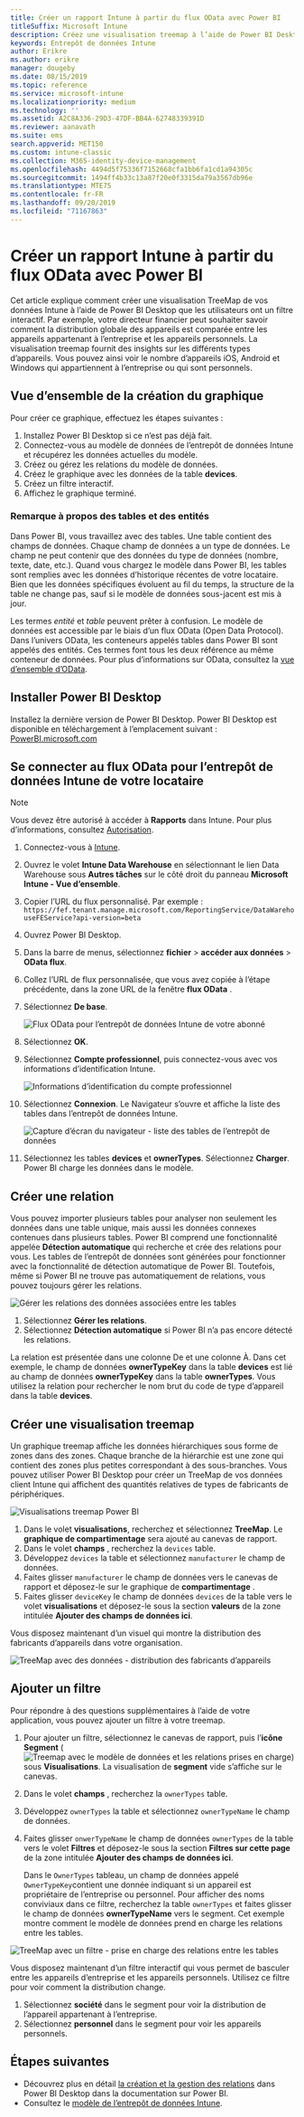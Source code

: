 ```yaml
---
title: Créer un rapport Intune à partir du flux OData avec Power BI
titleSuffix: Microsoft Intune
description: Créez une visualisation treemap à l’aide de Power BI Desktop avec un filtre interactif à partir de l’API d’entrepôt de données Intune.
keywords: Entrepôt de données Intune
author: Erikre
ms.author: erikre
manager: dougeby
ms.date: 08/15/2019
ms.topic: reference
ms.service: microsoft-intune
ms.localizationpriority: medium
ms.technology: ''
ms.assetid: A2C8A336-29D3-47DF-BB4A-62748339391D
ms.reviewer: aanavath
ms.suite: ems
search.appverid: MET150
ms.custom: intune-classic
ms.collection: M365-identity-device-management
ms.openlocfilehash: 4494d5f75336f7152668cfa1bb6fa1cd1a94305c
ms.sourcegitcommit: 1494ff4b33c13a87f20e0f3315da79a3567db96e
ms.translationtype: MTE75
ms.contentlocale: fr-FR
ms.lasthandoff: 09/20/2019
ms.locfileid: "71167863"
---
```

# <a name="create-an-intune-report-from-the-odata-feed-with-power-bi"></a>Créer un rapport Intune à partir du flux OData avec Power BI

Cet article explique comment créer une visualisation TreeMap de vos données Intune à l’aide de Power BI Desktop que les utilisateurs ont un filtre interactif. Par exemple, votre directeur financier peut souhaiter savoir comment la distribution globale des appareils est comparée entre les appareils appartenant à l’entreprise et les appareils personnels. La visualisation treemap fournit des insights sur les différents types d’appareils. Vous pouvez ainsi voir le nombre d’appareils iOS, Android et Windows qui appartiennent à l’entreprise ou qui sont personnels.

## <a name="overview-of-creating-the-chart"></a>Vue d’ensemble de la création du graphique

Pour créer ce graphique, effectuez les étapes suivantes :
1. Installez Power BI Desktop si ce n’est pas déjà fait.
2. Connectez-vous au modèle de données de l’entrepôt de données Intune et récupérez les données actuelles du modèle.
3. Créez ou gérez les relations du modèle de données.
4. Créez le graphique avec les données de la table **devices**.
5. Créez un filtre interactif.
6. Affichez le graphique terminé.

### <a name="a-note-about-tables-and-entities"></a>Remarque à propos des tables et des entités

Dans Power BI, vous travaillez avec des tables. Une table contient des champs de données. Chaque champ de données a un type de données. Le champ ne peut contenir que des données du type de données (nombre, texte, date, etc.). Quand vous chargez le modèle dans Power BI, les tables sont remplies avec les données d’historique récentes de votre locataire. Bien que les données spécifiques évoluent au fil du temps, la structure de la table ne change pas, sauf si le modèle de données sous-jacent est mis à jour.

Les termes *entité* et *table* peuvent prêter à confusion. Le modèle de données est accessible par le biais d’un flux OData (Open Data Protocol). Dans l’univers OData, les conteneurs appelés tables dans Power BI sont appelés des entités. Ces termes font tous les deux référence au même conteneur de données. Pour plus d’informations sur OData, consultez la [vue d’ensemble d’OData](/odata/overview).

## <a name="install-power-bi-desktop"></a>Installer Power BI Desktop

Installez la dernière version de Power BI Desktop. Power BI Desktop est disponible en téléchargement à l’emplacement suivant : [PowerBI.microsoft.com](https://powerbi.microsoft.com/desktop)

## <a name="connect-to-the-odata-feed-for-the-intune-data-warehouse-for-your-tenant"></a>Se connecter au flux OData pour l’entrepôt de données Intune de votre locataire

> [!Note]  
> Vous devez être autorisé à accéder à **Rapports** dans Intune. Pour plus d’informations, consultez [Autorisation](reports-api-url.md).

1. Connectez-vous à [Intune](https://go.microsoft.com/fwlink/?linkid=2090973).
2. Ouvrez le volet **Intune Data Warehouse** en sélectionnant le lien Data Warehouse sous **Autres tâches** sur le côté droit du panneau **Microsoft Intune - Vue d’ensemble**.
3. Copier l’URL du flux personnalisé. Par exemple : `https://fef.tenant.manage.microsoft.com/ReportingService/DataWarehouseFEService?api-version=beta`
4. Ouvrez Power BI Desktop.
5. Dans la barre de menus, sélectionnez **fichier** > **accéder aux données** > **OData flux**.
6. Collez l’URL de flux personnalisée, que vous avez copiée à l’étape précédente, dans la zone URL de la fenêtre **flux OData** .
7. Sélectionnez **De base**.

    ![Flux OData pour l’entrepôt de données Intune de votre abonné](media/reports-create-01-odatafeed.png)

8. Sélectionnez **OK**.
9. Sélectionnez **Compte professionnel**, puis connectez-vous avec vos informations d’identification Intune.

    ![Informations d’identification du compte professionnel](media/reports-create-02-org-account.png)

10. Sélectionnez **Connexion**. Le Navigateur s’ouvre et affiche la liste des tables dans l’entrepôt de données Intune.

    ![Capture d’écran du navigateur - liste des tables de l’entrepôt de données](media/reports-create-02-loadentities.png)

11. Sélectionnez les tables **devices** et **ownerTypes**.  Sélectionnez **Charger**. Power BI charge les données dans le modèle.

## <a name="create-a-relationship"></a>Créer une relation

Vous pouvez importer plusieurs tables pour analyser non seulement les données dans une table unique, mais aussi les données connexes contenues dans plusieurs tables. Power BI comprend une fonctionnalité appelée **Détection automatique** qui recherche et crée des relations pour vous. Les tables de l’entrepôt de données sont générées pour fonctionner avec la fonctionnalité de détection automatique de Power BI. Toutefois, même si Power BI ne trouve pas automatiquement de relations, vous pouvez toujours gérer les relations.

![Gérer les relations des données associées entre les tables](media/reports-create-03-managerelationships.png)

1. Sélectionnez **Gérer les relations**.
2. Sélectionnez **Détection automatique** si Power BI n’a pas encore détecté les relations.

La relation est présentée dans une colonne De et une colonne À. Dans cet exemple, le champ de données **ownerTypeKey** dans la table **devices** est lié au champ de données **ownerTypeKey** dans la table **ownerTypes**. Vous utilisez la relation pour rechercher le nom brut du code de type d’appareil dans la table **devices**.

## <a name="create-a-treemap-visualization"></a>Créer une visualisation treemap

Un graphique treemap affiche les données hiérarchiques sous forme de zones dans des zones. Chaque branche de la hiérarchie est une zone qui contient des zones plus petites correspondant à des sous-branches. Vous pouvez utiliser Power BI Desktop pour créer un TreeMap de vos données client Intune qui affichent des quantités relatives de types de fabricants de périphériques.

![Visualisations treemap Power BI](media/reports-create-03-treemap.png)

1. Dans le volet **visualisations**, recherchez et sélectionnez **TreeMap**. Le **graphique de compartimentage** sera ajouté au canevas de rapport.
2. Dans le volet **champs** , recherchez la `devices` table.
3. Développez `devices` la table et sélectionnez `manufacturer` le champ de données.
4. Faites glisser `manufacturer` le champ de données vers le canevas de rapport et déposez-le sur le graphique de **compartimentage** .
5. Faites glisser `deviceKey` le champ de données `devices` de la table vers le volet **visualisations** et déposez-le sous la section **valeurs** de la zone intitulée **Ajouter des champs de données ici**.  

Vous disposez maintenant d’un visuel qui montre la distribution des fabricants d’appareils dans votre organisation.

![TreeMap avec des données - distribution des fabricants d’appareils](media/reports-create-06-treemapwdata.png)

## <a name="add-a-filter"></a>Ajouter un filtre

Pour répondre à des questions supplémentaires à l’aide de votre application, vous pouvez ajouter un filtre à votre treemap.

1. Pour ajouter un filtre, sélectionnez le canevas de rapport, puis l’**icône Segment** (![Treemap avec le modèle de données et les relations prises en charge](media/reports-create-slicer.png)) sous **Visualisations**. La visualisation de **segment** vide s’affiche sur le canevas.
2. Dans le volet **champs** , recherchez la `ownerTypes` table.
3. Développez `ownerTypes` la table et sélectionnez `ownerTypeName` le champ de données.
4. Faites glisser `onwerTypeName` le champ de données `ownerTypes` de la table vers le volet **Filtres** et déposez-le sous la section **Filtres sur cette page** de la zone intitulée **Ajouter des champs de données ici**.  

   Dans le `OwnerTypes` tableau, un champ de données appelé `OwnerTypeKey`contient une donnée indiquant si un appareil est propriétaire de l’entreprise ou personnel. Pour afficher des noms conviviaux dans ce filtre, recherchez la table `ownerTypes` et faites glisser le champ de données **ownerTypeName** vers le segment. Cet exemple montre comment le modèle de données prend en charge les relations entre les tables.

![TreeMap avec un filtre - prise en charge des relations entre les tables](media/reports-create-08_ownertype.png)

Vous disposez maintenant d’un filtre interactif qui vous permet de basculer entre les appareils d’entreprise et les appareils personnels. Utilisez ce filtre pour voir comment la distribution change.

1. Sélectionnez **société** dans le segment pour voir la distribution de l’appareil appartenant à l’entreprise.
2. Sélectionnez **personnel** dans le segment pour voir les appareils personnels.

## <a name="next-steps"></a>Étapes suivantes

- Découvrez plus en détail [la création et la gestion des relations](https://powerbi.microsoft.com/documentation/powerbi-desktop-create-and-manage-relationships/) dans Power BI Desktop dans la documentation sur Power BI.
- Consultez le [modèle de l’entrepôt de données Intune](reports-ref-data-model.md).
